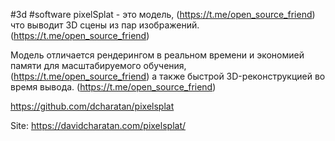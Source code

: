 #3d #software 
pixelSplat - это модель, (https://t.me/open_source_friend) что выводит 3D сцены из пар изображений. (https://t.me/open_source_friend)

Модель отличается рендерингом в реальном времени и экономией памяти для масштабируемого обучения, (https://t.me/open_source_friend) а также быстрой 3D-реконструкцией во время вывода. (https://t.me/open_source_friend)

https://github.com/dcharatan/pixelsplat

Site: https://davidcharatan.com/pixelsplat/